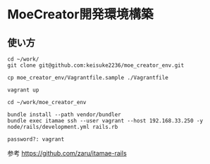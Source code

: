 # MoeCreator開発環境構築

## 使い方

```
cd ~/work/
git clone git@github.com:keisuke2236/moe_creator_env.git

cp moe_creator_env/Vagrantfile.sample ./Vagrantfile

vagrant up

cd ~/work/moe_creator_env

bundle install --path vendor/bundler
bundle exec itamae ssh --user vagrant --host 192.168.33.250 -y node/rails/development.yml rails.rb

password?: vagrant
```


参考
https://github.com/zaru/itamae-rails